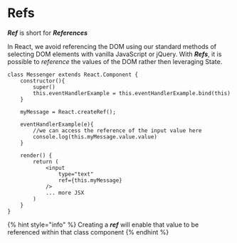 # Refs

_**Ref**_ is short for _**References**_

In React, we avoid referencing the DOM using our standard methods of selecting DOM elements with vanilla JavaScript or jQuery. With _**Refs**_, it is possible to _reference_ the values of the DOM rather then leveraging State.

```text
class Messenger extends React.Component {
    constructor(){
        super()
        this.eventHandlerExample = this.eventHandlerExample.bind(this)
    }
    
    myMessage = React.createRef();
    
    eventHandlerExample(e){
        //we can access the reference of the input value here
        console.log(this.myMessage.value.value)
    }
    
    render() {
        return (
            <input 
                type="text"
                ref={this.myMessage}
            />
            ... more JSX
        )
    }
}    
```

{% hint style="info" %}
Creating a _**ref**_ will enable that value to be referenced within that class component
{% endhint %}

